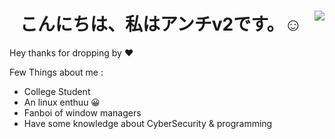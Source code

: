<div>
<img align="right" src="https://media.tenor.com/3eZTvcXcexgAAAAM/korezui-anime.gif">
  <h1 align="center"> こんにちは、私はアンチv2です。☺️</a></h1>
Hey thanks for dropping by ♥️


Few Things about me :
 <ul>
   <li>College Student </li>
   <li> An linux enthuu 😀</li>
  <li> Fanboi of window managers  </li>
  <li>  Have some knowledge about CyberSecurity & programming  </li>
   <div>
